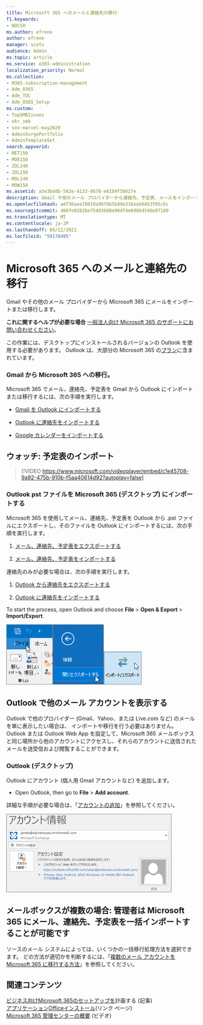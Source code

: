 ```yaml
---
title: Microsoft 365 へのメールと連絡先の移行
f1.keywords:
- NOCSH
ms.author: efrene
author: efrene
manager: scotv
audience: Admin
ms.topic: article
ms.service: o365-administration
localization_priority: Normal
ms.collection:
- M365-subscription-management
- Adm_O365
- Adm_TOC
- Adm_O365_Setup
ms.custom:
- TopSMBIssues
- okr_smb
- seo-marvel-may2020
- AdminSurgePortfolio
- AdminTemplateSet
search.appverid:
- MET150
- MOE150
- ZOL140
- ZOL150
- MOL140
- MOW150
ms.assetid: a3e3bddb-582e-4133-8670-e61b9f58627e
description: Gmail や他のメール プロバイダーから連絡先、予定表、メールをインポートし、Microsoft 365 に移行する方法について説明します。
ms.openlocfilehash: adf36aea78019a98f8b5b49e316eeb64b3f05cbc
ms.sourcegitcommit: d08fe0282be75483608e96df4e6986d346e97180
ms.translationtype: MT
ms.contentlocale: ja-JP
ms.lasthandoff: 09/12/2021
ms.locfileid: "59178495"
---
```

# <a name="migrate-email-and-contacts-to-microsoft-365"></a>Microsoft 365 へのメールと連絡先の移行

Gmail やその他のメール プロバイダーから Microsoft 365 にメールをインポートまたは移行します。
  
 **これに関するヘルプが必要な場合**  [一般法人向け Microsoft 365 のサポートにお問い合わせください](../../business-video/get-help-support.md)。 
  
この作業には、デスクトップにインストールされるバージョンの Outlook を使用する必要があります。 Outlook は、大部分の Microsoft 365 の[プラン](https://go.microsoft.com/fwlink/p/?LinkId=723731)に含まれています。
  
### <a name="migrate-gmail-to-microsoft-365"></a>Gmail から Microsoft 365 への移行。

Microsoft 365 でメール、連絡先、予定表を Gmail から Outlook にインポートまたは移行するには、次の手順を実行します。
  
- [Gmail を Outlook にインポートする](https://support.microsoft.com/office/20fdb8f2-fed8-4b14-baf0-bf04b9c44bf7)
    
- [Outlook に連絡先をインポートする](https://support.microsoft.com/office/bb796340-b58a-46c1-90c7-b549b8f3c5f8)
    
- [Google カレンダーをインポートする](https://support.microsoft.com/office/098ed60c-936b-41fb-83d6-7e3786437330)

## <a name="watch-import-calendars"></a>ウォッチ: 予定表のインポート
    
> [!VIDEO https://www.microsoft.com/videoplayer/embed/c1e45708-9a92-475b-910b-f5aa40614d92?autoplay=false]
  
### <a name="import-outlook-pst-files-to-microsoft-365-desktop"></a>Outlook pst ファイルを Microsoft 365 (デスクトップ) にインポートする

Microsoft 365 を使用してメール、連絡先、予定表を Outlook から .pst ファイルにエクスポートし、そのファイルを Outlook にインポートするには、次の手順を実行します。
  
1. [メール、連絡先、予定表をエクスポートする](https://support.microsoft.com/office/14252b52-3075-4e9b-be4e-ff9ef1068f91)
    
2. [メール、連絡先、予定表をインポートする](https://support.microsoft.com/office/431a8e9a-f99f-4d5f-ae48-ded54b3440ac)
    
連絡先のみが必要な場合は、次の手順を実行します。
  
1. [Outlook から連絡先をエクスポートする](https://support.microsoft.com/office/10f09abd-643c-4495-bb80-543714eca73f)
    
2. [Outlook に連絡先をインポートする](https://support.microsoft.com/office/bb796340-b58a-46c1-90c7-b549b8f3c5f8)
    
To start the process, open Outlook and choose **File** \> **Open &amp; Export** \> **Import/Export**.
  
![[ファイル] メニュー Outlook 2016。](../../media/2f1c39a5-177e-4052-9dd8-90c0d140be2c.png)![Outlook 2016 の [開く、&amp;エクスポート] コマンド](../../media/eecab6df-c372-45b1-8a8a-2f6d7af0dd68.png)![Outlook 2016 の [インポート/エクスポート] ボタン](../../media/ed90ae47-20db-4be1-b0c0-826008432c6e.png)
  
## <a name="see-other-email-accounts-in-outlook"></a>Outlook で他のメール アカウントを表示する

Outlook で他のプロバイダー (Gmail、Yahoo、または Live.com など) のメールを単に表示したい場合は、 インポートや移行を行う必要はありません。 Outlook または Outlook Web App を設定して、Microsoft 365 メールボックスと同じ場所から他のアカウントにアクセスし、それらのアカウントに送信されたメールを送受信および閲覧することができます。
  
### <a name="outlook-desktop"></a>Outlook (デスクトップ)

Outlook にアカウント (個人用 Gmail アカウントなど) を追加します。
  
- Open Outlook, then go to **File** \> **Add account**.
    
詳細な手順が必要な場合は、「[アカウントの追加](https://support.microsoft.com/office/6e27792a-9267-4aa4-8bb6-c84ef146101b)」を参照してください。
  
[![Screenshot showing Outlook account information page in the backstage view.](../../media/6a7fa106-1077-4351-9fe2-8eb00918b40a.png)](https://support.microsoft.com/office/6e27792a-9267-4aa4-8bb6-c84ef146101b)
  
## <a name="multiple-mailboxes-admins-can-bulk-import-email-contacts-and-calendars-to-microsoft-365"></a>メールボックスが複数の場合: 管理者は Microsoft 365 にメール、連絡先、予定表を一括インポートすることが可能です

ソースのメール システムによっては、いくつかの一括移行処理方法を選択できます。 どの方法が適切かを判断するには、「[複数のメール アカウントを Microsoft 365 に移行する方法](/Exchange/mailbox-migration/mailbox-migration)」を参照してください。

## <a name="related-content"></a>関連コンテンツ

[ビジネス向けMicrosoft 365のセットアップを](plan-your-setup.md)計画する (記事)\
[アプリケーションOfficeインストール](install-applications.md)(リンク ページ)\
[Microsoft 365 管理センターの概要](../../business-video/admin-center-overview.md) (ビデオ)